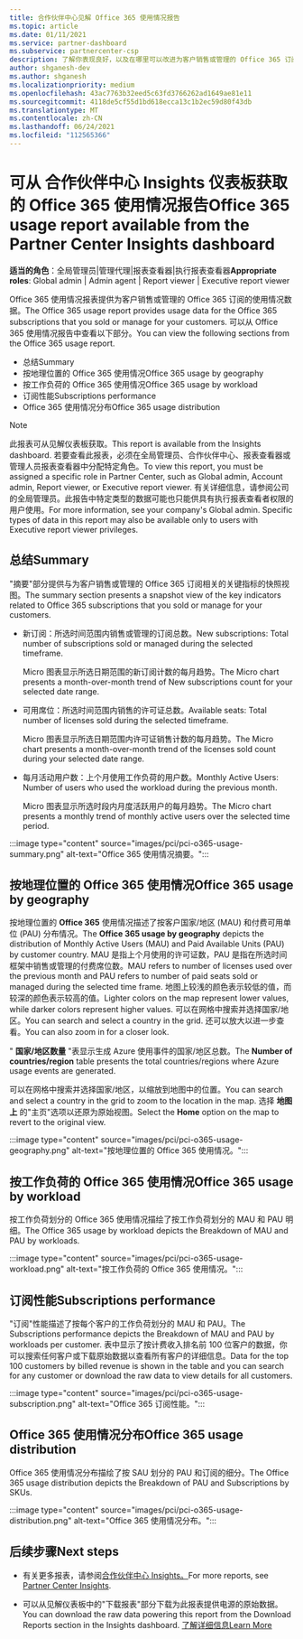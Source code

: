 ```yaml
---
title: 合作伙伴中心见解 Office 365 使用情况报告
ms.topic: article
ms.date: 01/11/2021
ms.service: partner-dashboard
ms.subservice: partnercenter-csp
description: 了解你表现良好，以及在哪里可以改进为客户销售或管理的 Office 365 订阅的使用情况。
author: shganesh-dev
ms.author: shganesh
ms.localizationpriority: medium
ms.openlocfilehash: 43ac7763b32eed5c63fd3766262ad1649ae81e11
ms.sourcegitcommit: 4118de5cf55d1bd618ecca13c1b2ec59d80f43db
ms.translationtype: MT
ms.contentlocale: zh-CN
ms.lasthandoff: 06/24/2021
ms.locfileid: "112565366"
---
```

# <a name="office-365-usage-report-available-from-the-partner-center-insights-dashboard"></a><span data-ttu-id="ebeb7-103">可从 合作伙伴中心 Insights 仪表板获取的 Office 365 使用情况报告</span><span class="sxs-lookup"><span data-stu-id="ebeb7-103">Office 365 usage report available from the Partner Center Insights dashboard</span></span>

<span data-ttu-id="ebeb7-104">**适当的角色**：全局管理员|管理代理|报表查看器|执行报表查看器</span><span class="sxs-lookup"><span data-stu-id="ebeb7-104">**Appropriate roles**: Global admin | Admin agent | Report viewer | Executive report viewer</span></span>

<span data-ttu-id="ebeb7-105">Office 365 使用情况报表提供为客户销售或管理的 Office 365 订阅的使用情况数据。</span><span class="sxs-lookup"><span data-stu-id="ebeb7-105">The Office 365 usage report provides usage data for the Office 365 subscriptions that you sold or manage for your customers.</span></span> <span data-ttu-id="ebeb7-106">可以从 Office 365 使用情况报告中查看以下部分。</span><span class="sxs-lookup"><span data-stu-id="ebeb7-106">You can view the following sections from the Office 365 usage report.</span></span>

- <span data-ttu-id="ebeb7-107">总结</span><span class="sxs-lookup"><span data-stu-id="ebeb7-107">Summary</span></span>
- <span data-ttu-id="ebeb7-108">按地理位置的 Office 365 使用情况</span><span class="sxs-lookup"><span data-stu-id="ebeb7-108">Office 365 usage by geography</span></span>
- <span data-ttu-id="ebeb7-109">按工作负荷的 Office 365 使用情况</span><span class="sxs-lookup"><span data-stu-id="ebeb7-109">Office 365 usage by workload</span></span>
- <span data-ttu-id="ebeb7-110">订阅性能</span><span class="sxs-lookup"><span data-stu-id="ebeb7-110">Subscriptions performance</span></span>
- <span data-ttu-id="ebeb7-111">Office 365 使用情况分布</span><span class="sxs-lookup"><span data-stu-id="ebeb7-111">Office 365 usage distribution</span></span>

 > [!NOTE]
 > <span data-ttu-id="ebeb7-112">此报表可从见解仪表板获取。</span><span class="sxs-lookup"><span data-stu-id="ebeb7-112">This report is available from the Insights dashboard.</span></span> <span data-ttu-id="ebeb7-113">若要查看此报表，必须在全局管理员、合作伙伴中心、报表查看器或管理人员报表查看器中分配特定角色。</span><span class="sxs-lookup"><span data-stu-id="ebeb7-113">To view this report, you must be assigned a specific role in Partner Center, such as Global admin, Account admin, Report viewer, or Executive report viewer.</span></span> <span data-ttu-id="ebeb7-114">有关详细信息，请参阅公司的全局管理员。此报告中特定类型的数据可能也只能供具有执行报表查看者权限的用户使用。</span><span class="sxs-lookup"><span data-stu-id="ebeb7-114">For more information, see your company's Global admin. Specific types of data in this report may also be available only to users with Executive report viewer privileges.</span></span>

## <a name="summary"></a><span data-ttu-id="ebeb7-115">总结</span><span class="sxs-lookup"><span data-stu-id="ebeb7-115">Summary</span></span>

<span data-ttu-id="ebeb7-116">"摘要"部分提供与为客户销售或管理的 Office 365 订阅相关的关键指标的快照视图。</span><span class="sxs-lookup"><span data-stu-id="ebeb7-116">The summary section presents a snapshot view of the key indicators related to Office 365 subscriptions that you sold or manage for your customers.</span></span>  

- <span data-ttu-id="ebeb7-117">新订阅：所选时间范围内销售或管理的订阅总数。</span><span class="sxs-lookup"><span data-stu-id="ebeb7-117">New subscriptions: Total number of subscriptions sold or managed during the selected timeframe.</span></span>

   <span data-ttu-id="ebeb7-118">Micro 图表显示所选日期范围的新订阅计数的每月趋势。</span><span class="sxs-lookup"><span data-stu-id="ebeb7-118">The Micro chart presents a month-over-month trend of New subscriptions count for your selected date range.</span></span>

- <span data-ttu-id="ebeb7-119">可用席位：所选时间范围内销售的许可证总数。</span><span class="sxs-lookup"><span data-stu-id="ebeb7-119">Available seats: Total number of licenses sold during the selected timeframe.</span></span>

   <span data-ttu-id="ebeb7-120">Micro 图表显示所选日期范围内许可证销售计数的每月趋势。</span><span class="sxs-lookup"><span data-stu-id="ebeb7-120">The Micro chart presents a month-over-month trend of the licenses sold count during your selected date range.</span></span>

- <span data-ttu-id="ebeb7-121">每月活动用户数：上个月使用工作负荷的用户数。</span><span class="sxs-lookup"><span data-stu-id="ebeb7-121">Monthly Active Users: Number of users who used the workload during the previous month.</span></span> 

   <span data-ttu-id="ebeb7-122">Micro 图表显示所选时段内月度活跃用户的每月趋势。</span><span class="sxs-lookup"><span data-stu-id="ebeb7-122">The Micro chart presents a monthly trend of monthly active users over the selected time period.</span></span>

:::image type="content" source="images/pci/pci-o365-usage-summary.png" alt-text="Office 365 使用情况摘要。":::

## <a name="office-365-usage-by-geography"></a><span data-ttu-id="ebeb7-124">按地理位置的 Office 365 使用情况</span><span class="sxs-lookup"><span data-stu-id="ebeb7-124">Office 365 usage by geography</span></span>

<span data-ttu-id="ebeb7-125">按地理位置的 **Office 365** 使用情况描述了按客户国家/地区 (MAU) 和付费可用单位 (PAU) 分布情况。</span><span class="sxs-lookup"><span data-stu-id="ebeb7-125">The **Office 365 usage by geography** depicts the distribution of Monthly Active Users (MAU) and Paid Available Units (PAU) by customer country.</span></span> <span data-ttu-id="ebeb7-126">MAU 是指上个月使用的许可证数，PAU 是指在所选时间框架中销售或管理的付费席位数。</span><span class="sxs-lookup"><span data-stu-id="ebeb7-126">MAU refers to number of licenses used over the previous month and PAU refers to number of paid seats sold or managed during the selected time frame.</span></span> <span data-ttu-id="ebeb7-127">地图上较浅的颜色表示较低的值，而较深的颜色表示较高的值。</span><span class="sxs-lookup"><span data-stu-id="ebeb7-127">Lighter colors on the map represent lower values, while darker colors represent higher values.</span></span> <span data-ttu-id="ebeb7-128">可以在网格中搜索并选择国家/地区。</span><span class="sxs-lookup"><span data-stu-id="ebeb7-128">You can search and select a country in the grid.</span></span> <span data-ttu-id="ebeb7-129">还可以放大以进一步查看。</span><span class="sxs-lookup"><span data-stu-id="ebeb7-129">You can also zoom in for a closer look.</span></span>

<span data-ttu-id="ebeb7-130">" **国家/地区数量** "表显示生成 Azure 使用事件的国家/地区总数。</span><span class="sxs-lookup"><span data-stu-id="ebeb7-130">The **Number of countries/region** table presents the total countries/regions where Azure usage events are generated.</span></span>

<span data-ttu-id="ebeb7-131">可以在网格中搜索并选择国家/地区，以缩放到地图中的位置。</span><span class="sxs-lookup"><span data-stu-id="ebeb7-131">You can search and select a country in the grid to zoom to the location in the map.</span></span> <span data-ttu-id="ebeb7-132">选择 **地图上** 的"主页"选项以还原为原始视图。</span><span class="sxs-lookup"><span data-stu-id="ebeb7-132">Select the **Home** option on the map to revert to the original view.</span></span>


:::image type="content" source="images/pci/pci-o365-usage-geography.png" alt-text="按地理位置的 Office 365 使用情况。":::

## <a name="office-365-usage-by-workload"></a><span data-ttu-id="ebeb7-134">按工作负荷的 Office 365 使用情况</span><span class="sxs-lookup"><span data-stu-id="ebeb7-134">Office 365 usage by workload</span></span>

<span data-ttu-id="ebeb7-135">按工作负荷划分的 Office 365 使用情况描绘了按工作负荷划分的 MAU 和 PAU 明细。</span><span class="sxs-lookup"><span data-stu-id="ebeb7-135">The Office 365 usage by workload depicts the Breakdown of MAU and PAU by workloads.</span></span>

:::image type="content" source="images/pci/pci-o365-usage-workload.png" alt-text="按工作负荷的 Office 365 使用情况。":::

## <a name="subscriptions-performance"></a><span data-ttu-id="ebeb7-137">订阅性能</span><span class="sxs-lookup"><span data-stu-id="ebeb7-137">Subscriptions performance</span></span>

<span data-ttu-id="ebeb7-138">"订阅"性能描述了按每个客户的工作负荷划分的 MAU 和 PAU。</span><span class="sxs-lookup"><span data-stu-id="ebeb7-138">The Subscriptions performance depicts the Breakdown of MAU and PAU by workloads per customer.</span></span> <span data-ttu-id="ebeb7-139">表中显示了按计费收入排名前 100 位客户的数据，你可以搜索任何客户或下载原始数据以查看所有客户的详细信息。</span><span class="sxs-lookup"><span data-stu-id="ebeb7-139">Data for the top 100 customers by billed revenue is shown in the table and you can search for any customer or download the raw data to view details for all customers.</span></span>

:::image type="content" source="images/pci/pci-o365-usage-subscription.png" alt-text="Office 365 订阅性能。":::

## <a name="office-365-usage-distribution"></a><span data-ttu-id="ebeb7-141">Office 365 使用情况分布</span><span class="sxs-lookup"><span data-stu-id="ebeb7-141">Office 365 usage distribution</span></span>

<span data-ttu-id="ebeb7-142">Office 365 使用情况分布描绘了按 SAU 划分的 PAU 和订阅的细分。</span><span class="sxs-lookup"><span data-stu-id="ebeb7-142">The Office 365 usage distribution depicts the Breakdown of PAU and Subscriptions by SKUs.</span></span>

:::image type="content" source="images/pci/pci-o365-usage-distribution.png" alt-text="Office 365 使用情况分布。":::

## <a name="next-steps"></a><span data-ttu-id="ebeb7-144">后续步骤</span><span class="sxs-lookup"><span data-stu-id="ebeb7-144">Next steps</span></span>

- <span data-ttu-id="ebeb7-145">有关更多报表，请参阅[合作伙伴中心 Insights。](partner-center-insights.md)</span><span class="sxs-lookup"><span data-stu-id="ebeb7-145">For more reports, see [Partner Center Insights](partner-center-insights.md).</span></span>

- <span data-ttu-id="ebeb7-146">可以从见解仪表板中的"下载报表"部分下载为此报表提供电源的原始数据。</span><span class="sxs-lookup"><span data-stu-id="ebeb7-146">You can download the raw data powering this report from the Download Reports section in the Insights dashboard.</span></span> [<span data-ttu-id="ebeb7-147">了解详细信息</span><span class="sxs-lookup"><span data-stu-id="ebeb7-147">Learn More</span></span>](pci-download-reports.md) 
